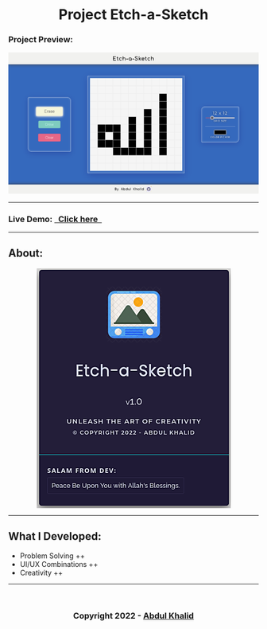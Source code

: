 <h1 align="center"> Project Etch-a-Sketch </h1>

### Project Preview:

<div align="center">
<img src="https://raw.githubusercontent.com/0xabdulkhalid/etch-a-sketch/main/assets/Project-Preview.png"/>
</div>

---

### Live Demo: [&nbsp; Click here &nbsp;](https://0xAbdulKhalid.github.io/etch-a-sketch/)

---
## About:  

<div align="center">
<img align="center" src="https://raw.githubusercontent.com/0xabdulkhalid/etch-a-sketch/main/assets/About-card.png"/>
</div>

---

## What I Developed:
+ Problem Solving ++
+ UI/UX Combinations ++
+ Creativity ++

---

<br>
<h3 align="center"> Copyright 2022 - <a href="https://github.com/0xabdulkhalid">Abdul Khalid</a></h3>
<br>
